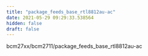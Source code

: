 ```yaml
---
title: "package_feeds_base_rtl8812au-ac"
date: 2021-05-29 09:29:33.538564
hidden: false
draft: false
---
```


bcm27xx/bcm2711/package_feeds_base_rtl8812au-ac

